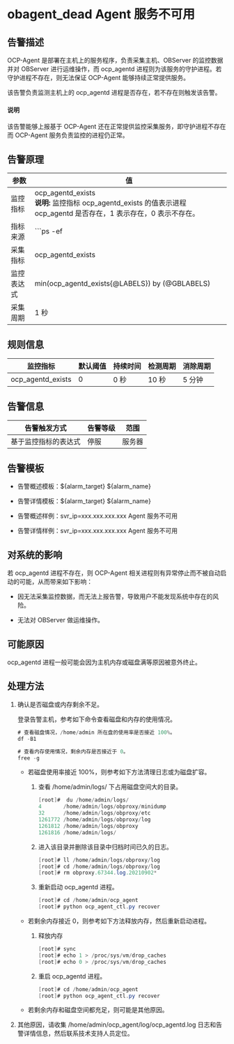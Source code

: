 obagent_dead Agent 服务不可用
=============================================



告警描述
-------------------------

OCP-Agent 是部署在主机上的服务程序，负责采集主机、OBServer 的监控数据并对 OBServer 进行运维操作，而 ocp_agentd 进程则为该服务的守护进程。若守护进程不存在，则无法保证 OCP-Agent 能够持续正常提供服务。

该告警负责监测主机上的 ocp_agentd 进程是否存在，若不存在则触发该告警。


<main id="notice" type='explain'><h4>说明</h4><p>该告警能够上报基于 OCP-Agent 还在正常提供监控采集服务，即守护进程不存在而 OCP-Agent 服务负责监控的进程仍正常。</p></main>



告警原理
-------------------------



|  参数   |                                                            值                                                            |
|-------|-------------------------------------------------------------------------------------------------------------------------|
| 监控指标  | ocp_agentd_exists <br>**说明:** 监控指标 ocp_agentd_exists 的值表示进程 ocp_agentd 是否存在，1 表示存在，0 表示不存在。 |
| 指标来源  | ```ps -ef|grep -w ocp_agentd|grep -v grep|wc -l ```                                      |
| 采集指标  | ocp_agentd_exists                                                                                                       |
| 监控表达式 | min(ocp_agentd_exists{@LABELS}) by (@GBLABELS)                                                                          |
| 采集周期  | 1 秒                                                                                                                     |



规则信息
-------------------------



|       监控指标        | 默认阈值 | 持续时间 | 检测周期 | 消除周期 |
|-------------------|------|------|------|------|
| ocp_agentd_exists | 0    | 0 秒  | 10 秒 | 5 分钟 |



告警信息
-------------------------



|   告警触发方式   | 告警等级 | 范围  |
|------------|------|-----|
| 基于监控指标的表达式 | 停服   | 服务器 |



告警模板
-------------------------

* 告警概述模板：${alarm_target} ${alarm_name}



* 告警详情模板：${alarm_target} ${alarm_name}



* 告警概述样例：svr_ip=xxx.xxx.xxx.xxx Agent 服务不可用



* 告警详情样例：svr_ip=xxx.xxx.xxx.xxx Agent 服务不可用






对系统的影响
---------------------------

若 ocp_agentd 进程不存在，则 OCP-Agent 相关进程则有异常停止而不被自动启动的可能，从而带来如下影响：

* 因无法采集监控数据，而无法上报告警，导致用户不能发现系统中存在的风险。



* 无法对 OBServer 做运维操作。






可能原因
-------------------------

ocp_agentd 进程一般可能会因为主机内存或磁盘满等原因被意外终止。

处理方法
-------------------------

1. 确认是否磁盘或内存剩余不足。

   登录告警主机，参考如下命令查看磁盘和内存的使用情况。

   ```java
   # 查看磁盘情况，/home/admin 所在盘的使用率是否接近 100%。
   df -B1

   # 查看内存使用情况，剩余内存是否接近于 0。
   free -g
   ```


   * 若磁盘使用率接近 100%，则参考如下方法清理日志或为磁盘扩容。

     1. 查看 /home/admin/logs/ 下占用磁盘空间大的目录。

        ```java
        [root]#  du /home/admin/logs/
        4       /home/admin/logs/obproxy/minidump
        32      /home/admin/logs/obproxy/etc
        1261772 /home/admin/logs/obproxy/log
        1261812 /home/admin/logs/obproxy
        1261816 /home/admin/logs/
        ```



     2. 进入该目录并删除该目录中归档时间已久的日志。

        ```java
        [root]# ll /home/admin/logs/obproxy/log
        [root]# cd /home/admin/logs/obproxy/log
        [root]# rm obproxy.67344.log.20210902*
        ```



     3. 重新启动 ocp_agentd 进程。

        ```java
        [root]# cd /home/admin/ocp_agent
        [root]# python ocp_agent_ctl.py recover
        ```






   * 若剩余内存接近 0，则参考如下方法释放内存，然后重新启动进程。

     1. 释放内存

        ```java
        [root]# sync
        [root]# echo 1 > /proc/sys/vm/drop_caches
        [root]# echo 0 > /proc/sys/vm/drop_caches
        ```



     2. 重启 ocp_agentd 进程。

        ```java
        [root]# cd /home/admin/ocp_agent
        [root]# python ocp_agent_ctl.py recover
        ```






   * 若剩余内存和磁盘空间都充足，则可能是其他原因。






2. 其他原因，请收集 /home/admin/ocp_agent/log/ocp_agentd.log 日志和告警详情信息，然后联系技术支持人员定位。

